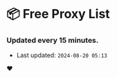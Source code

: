 # :package: Free Proxy List
### Updated every 15 minutes.

- Last updated: `2024-08-20 05:13`

:heart:
